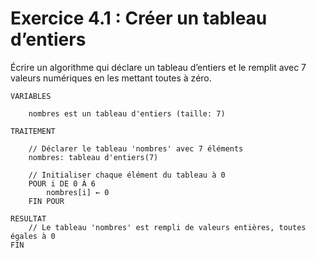 # Exercice 4.1 : Créer un tableau d’entiers
Écrire un algorithme qui déclare un tableau d’entiers et le remplit avec 7 valeurs numériques en les mettant toutes à zéro.

````
VARIABLES

	nombres est un tableau d'entiers (taille: 7)

TRAITEMENT

	// Déclarer le tableau 'nombres' avec 7 éléments
	nombres: tableau d'entiers(7)

	// Initialiser chaque élément du tableau à 0
	POUR i DE 0 À 6
		nombres[i] ← 0
	FIN POUR

RESULTAT
	// Le tableau 'nombres' est rempli de valeurs entières, toutes égales à 0
FIN

````
